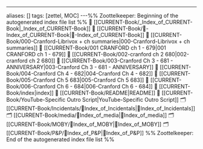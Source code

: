 ---
aliases: []
tags: [zettel, MOC]
---%% Zoottelkeeper: Beginning of the autogenerated index file list  %%
📄 [[CURRENT-Book/_Index_of_CURRENT-Book|_Index_of_CURRENT-Book]]
📄 [[CURRENT-Book/🧠-Index_of_CURRENT-Book|🧠-Index_of_CURRENT-Book]]
📄 [[CURRENT-Book/000-Cranford-Librivox + ch summaries|000-Cranford-Librivox + ch summaries]]
📄 [[CURRENT-Book/001 CRANFORD ch 1 - 679|001 CRANFORD ch 1 - 679]]
📄 [[CURRENT-Book/002-cranford ch 2 680|002-cranford ch 2 680]]
📄 [[CURRENT-Book/003-Cranford Ch 3 - 681 - ANNIVERSARY|003-Cranford Ch 3 - 681 - ANNIVERSARY]]
📄 [[CURRENT-Book/004-Cranford Ch 4 - 682|004-Cranford Ch 4 - 682]]
📄 [[CURRENT-Book/005-Cranford Ch 5 683|005-Cranford Ch 5 683]]
📄 [[CURRENT-Book/006-Cranford Ch 6 - 684|006-Cranford Ch 6 - 684]]
📄 [[CURRENT-Book/index|index]]
📄 [[CURRENT-Book/README|README]]
📄 [[CURRENT-Book/YouTube-Specific Outro Script|YouTube-Specific Outro Script]]
🗂️ [[CURRENT-Book/Incidentals/🧠Index_of_Incidentals|🧠Index_of_Incidentals]]
🗂️ [[CURRENT-Book/media/🧠Index_of_media|🧠Index_of_media]]
🗂️ [[CURRENT-Book/MOBY/🧠Index_of_MOBY|🧠Index_of_MOBY]]
🗂️ [[CURRENT-Book/P&P/🧠Index_of_P&P|🧠Index_of_P&P]]
%% Zoottelkeeper: End of the autogenerated index file list  %%
